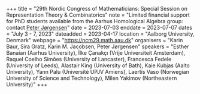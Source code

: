 +++
title = "29th Nordic Congress of Mathematicians: Special Session on Representation Theory & Combinatorics"
note = "Limited financial support for PhD students available from the Aarhus Homological Algebra group: contact <a href="mailto:peter.jorgensen@math.au.dk">Peter Jørgensen</a>"
date = 2023-07-03
enddate = 2023-07-07
dates = "July 3 - 7, 2023"
dateadded = 2023-04-17
location = "Aalborg University, Denmark"
webpage = "https://ncm29.math.aau.dk"
organisers = "Karin Baur, Sira Gratz, Karin M. Jacobsen, Peter Jørgensen"
speakers = "Esther Banaian (Aarhus University), İlke Çanakçı (Vrije Universiteit Amsterdam), Raquel Coelho Simões (University of Lancaster), Francesca Fedele (University of Leeds), Alastair King (University of Bath), Kaie Kubjas (Aalto University), Yann Palu (Université UPJV Amiens), Laertis Vaso (Norwegian University of Science and Technology), Milen Yakimov (Northeastern University)"
+++

